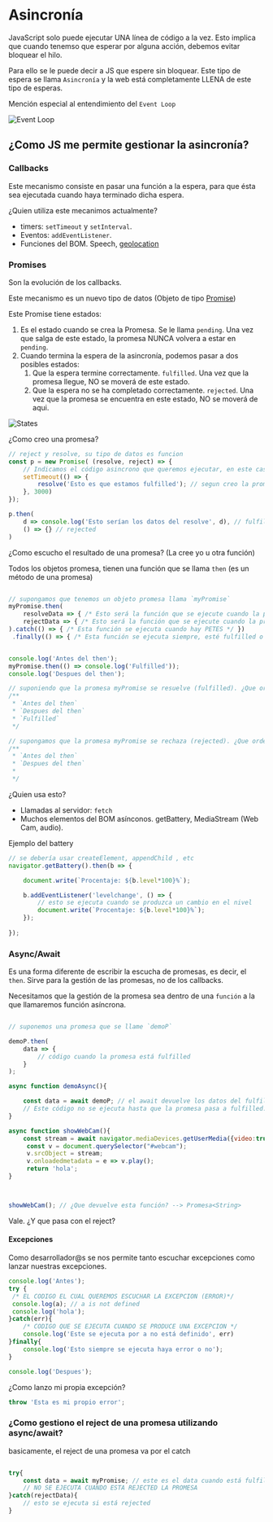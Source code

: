 # Asincronía

JavaScript solo puede ejecutar UNA línea de código a la vez. Esto implica que cuando tenemso que esperar por alguna acción, debemos evitar bloquear el hilo.

Para ello se le puede decir a JS que espere sin bloquear. Este tipo de espera se llama `Asincronía` y la web está completamente LLENA de este tipo de esperas.

Mención especial al entendimiento del `Event Loop`

![Event Loop](https://programmerclick.com/images/370/0344b65d6494687b9a3d961fc67a4f22.png)

## ¿Como JS me permite gestionar la asincronía?

### Callbacks

Este mecanismo consiste en pasar una función a la espera, para que ésta sea ejecutada cuando haya terminado dicha espera.

¿Quien utiliza este mecanimos actualmente?

- timers: `setTimeout` y `setInterval`.
- Eventos: `addEventListener`.
- Funciones del BOM. Speech, [geolocation](https://developer.mozilla.org/en-US/docs/Web/API/Geolocation/getCurrentPosition)

### Promises

Son la evolución de los callbacks.

Este mecanismo es un nuevo tipo de datos (Objeto de tipo [Promise](https://developer.mozilla.org/es/docs/Web/JavaScript/Reference/Global_Objects/Promise))

Este Promise tiene estados:

1. Es el estado cuando se crea la Promesa. Se le llama `pending`. Una vez que salga de este estado, la promesa NUNCA volvera a estar en `pending`.
2. Cuando termina la espera de la asincronía, podemos pasar a dos posibles estados:
    1. Que la espera termine correctamente. `fulfilled`. Una vez que la promesa llegue, NO se moverá de este estado.
    2. Que la espera no se ha completado correctamente. `rejected`. Una vez que la promesa se encuentra en este estado, NO se moverá de aqui.

![States](https://mdn.mozillademos.org/files/8633/promises.png)

¿Como creo una promesa?

```js
// reject y resolve, su tipo de datos es funcion
const p = new Promise( (resolve, reject) => {
    // Indicamos el código asincrono que queremos ejecutar, en este caso esperamos 3 segundos antes de pasar a fulfilled la promesa
    setTimeout(() => {
        resolve('Esto es que estamos fulfilled'); // segun creo la promesa, la paso directamente a `fulfilled`
    }, 3000)
});

p.then(
    d => console.log('Esto serían los datos del resolve', d), // fulfilled
    () => {} // rejected
)

```

¿Como escucho el resultado de una promesa? (La cree yo u otra función)

Todos los objetos promesa, tienen una función que se llama `then` (es un método de una promesa)

```js

// supongamos que tenemos un objeto promesa llama `myPromise`
myPromise.then(
    resolveData => { /* Esto será la función que se ejecute cuando la promise esté fulfilled */},
    rejectData => { /* Esto será la función que se ejecute cuando la promise esté rejected */}
).catch(() => { /* Esta función se ejecuta cuando hay PETES */ })
 .finally(() => { /* Esta función se ejecuta siempre, esté fulfilled o reject o pete */ })


console.log('Antes del then');
myPromise.then(() => console.log('Fulfilled'));
console.log('Despues del then');

// suponiendo que la promesa myPromise se resuelve (fulfilled). ¿Que orden de ejecución tienen los console.log?
/**
 * `Antes del then`
 * `Despues del then`
 * `Fulfilled`
 */

// supongamos que la promesa myPromise se rechaza (rejected). ¿Que orden de ejecución tenemos?
/**
 * `Antes del then`
 * `Despues del then`
 * 
 */

```

¿Quien usa esto?

- Llamadas al servidor: `fetch`
- Muchos elementos del BOM asínconos. getBattery, MediaStream (Web Cam, audio).

Ejemplo del battery

```js
// se debería usar createElement, appendChild , etc
navigator.getBattery().then(b => {

    document.write(`Procentaje: ${b.level*100}%`);

    b.addEventListener('levelchange', () => {
        // esto se ejecuta cuando se produzca un cambio en el nivel
        document.write(`Procentaje: ${b.level*100}%`);
    });
    
});

```

### Async/Await

Es una forma diferente de escribir la escucha de promesas, es decir, el `then`. Sirve para la gestión de las promesas, no de los callbacks.

Necesitamos que la gestión de la promesa sea dentro de una `función` a la que llamaremos función asíncrona.

```js

// suponemos una promesa que se llame `demoP`

demoP.then(
    data => {
        // código cuando la promesa está fulfilled
    }
);

async function demoAsync(){

    const data = await demoP; // el await devuelve los datos del fulfilled, que podemos guardarlo en una variable
    // Este código no se ejecuta hasta que la promesa pasa a fulfilled. Es el mismo códido que pondríamos en dicha función
}

async function showWebCam(){
    const stream = await navigator.mediaDevices.getUserMedia({video:true});
     const v = document.querySelector("#webcam");
     v.srcObject = stream;
     v.onloadedmetadata = e => v.play();
     return 'hola';
}



showWebCam(); // ¿Que devuelve esta función? --> Promesa<String>

```

Vale. ¿Y que pasa con el reject?

#### Excepciones

Como desarrollador@s se nos permite tanto escuchar excepciones como lanzar nuestras excepciones.

```js
console.log('Antes');
try {
 /* EL CODIGO EL CUAL QUEREMOS ESCUCHAR LA EXCEPCION (ERROR)*/
 console.log(a); // a is not defined
 console.log('hola');
}catch(err){
    /* CODIGO QUE SE EJECUTA CUANDO SE PRODUCE UNA EXCEPCION */
    console.log('Este se ejecuta por a no está definido', err)
}finally{
    console.log('Esto siempre se ejecuta haya error o no');
}

console.log('Despues');
```

¿Como lanzo mi propia excepción?

```js
throw 'Esta es mi propio error';
```

### ¿Como gestiono el reject de una promesa utilizando async/await?

basicamente, el reject de una promesa va por el catch

```js

try{
    const data = await myPromise; // este es el data cuando está fulfilled
    // NO SE EJECUTA CUANDO ESTA REJECTED LA PROMESA
}catch(rejectData){
    // esto se ejecuta si está rejected
}

```